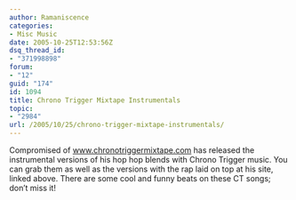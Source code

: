 ```yaml
---
author: Ramaniscence
categories:
- Misc Music
date: 2005-10-25T12:53:56Z
dsq_thread_id:
- "371998898"
forum:
- "12"
guid: "174"
id: 1094
title: Chrono Trigger Mixtape Instrumentals
topic:
- "2984"
url: /2005/10/25/chrono-trigger-mixtape-instrumentals/
---
```


Compromised of <a href="www.chronotriggermixtape.com" target="_blank">www.chronotriggermixtape.com</a> has released the instrumental versions of his hop hop blends with Chrono Trigger music. You can grab them as well as the versions with the rap laid on top at his site, linked above. There are some cool and funny beats on these CT songs; don&#8217;t miss it!